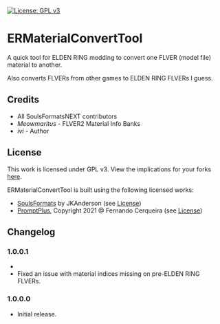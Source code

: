 [![License: GPL v3](https://img.shields.io/badge/License-GPLv3-blue.svg)](https://www.gnu.org/licenses/gpl-3.0)

# ERMaterialConvertTool
A quick tool for ELDEN RING modding to convert one FLVER (model file) material to another.

Also converts FLVERs from other games to ELDEN RING FLVERs I guess.

## Credits

* All SoulsFormatsNEXT contributors
* *Meowmaritus* - FLVER2 Material Info Banks
* *ivi* - Author

## License

This work is licensed under GPL v3. View the implications for your forks [here](https://www.tldrlegal.com/license/gnu-general-public-license-v3-gpl-3).

ERMaterialConvertTool is built using the following licensed works:
* [SoulsFormats](https://github.com/JKAnderson/SoulsFormats/tree/er) by JKAnderson (see [License](licenses/LICENSE-SoulsFormats.md))
* [PromptPlus](https://github.com/FRACerqueira/PromptPlus), Copyright 2021 @ Fernando Cerqueira (see [License](licenses/LICENSE-PromptPlus.md))

## Changelog

### 1.0.0.1
* 
* Fixed an issue with material indices missing on pre-ELDEN RING FLVERs.

### 1.0.0.0

* Initial release.
